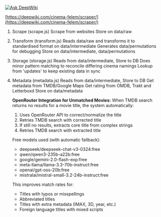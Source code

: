 [![Ask DeepWiki](https://deepwiki.com/badge.svg)](https://deepwiki.com/cinema-felem/scraper)

[https://deepwiki.com/cinema-felem/scraper/](https://deepwiki.com/cinema-felem/scraper/)

1. Scrape (scrape.js)
   Scrape from websites
   Store on data/raw

2. Transform (transform.js)
   Reads data/raw and transforms it to standardised format on data/intermediate
   Generates data/permutations for debugging
   Store on data/intermediate, data/permutations

3. Storage (storage.js)
   Reads from data/intermediate, Store to DB
   Does minor pattern matching to reconcile differing cinema namings
   Lookup from 'updates' to keep existing data in sync

4. Metadata (metadata.js)
   Reads from data/intermediate, Store to DB
   Get metadata from TMDB/Google Maps
   Get rating from OMDB, Trakt and Letterboxd
   Store on data/metadata

   **OpenRouter Integration for Unmatched Movies:**
   When TMDB search returns no results for a movie title, the system automatically:
   1. Uses OpenRouter API to correct/normalize the title
   2. Retries TMDB search with corrected title
   3. If still no results, extracts core title from complex strings
   4. Retries TMDB search with extracted title

   Free models used (with automatic fallback):
   - deepseek/deepseek-chat-v3-0324:free
   - qwen/qwen3-235b-a22b:free
   - google/gemini-2.0-flash-exp:free
   - meta-llama/llama-3.3-70b-instruct:free
   - openai/gpt-oss-20b:free
   - mistralai/mistral-small-3.2-24b-instruct:free

   This improves match rates for:
   - Titles with typos or misspellings
   - Abbreviated titles
   - Titles with extra metadata (IMAX, 3D, year, etc.)
   - Foreign language titles with mixed scripts
